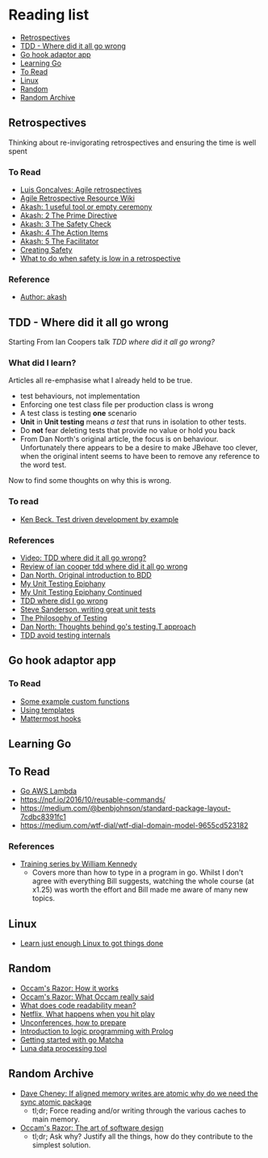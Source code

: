 # Reading list

<!-- TOC -->

- [Retrospectives](#retrospectives)
- [TDD - Where did it all go wrong](#tdd---where-did-it-all-go-wrong)
- [Go hook adaptor app](#go-hook-adaptor-app)
- [Learning Go](#learning-go)
- [To Read](#to-read)
- [Linux](#linux)
- [Random](#random)
- [Random Archive](#random-archive)

<!-- /TOC -->

## Retrospectives

Thinking about re-invigorating retrospectives and ensuring the time is well spent

### To Read

- [Luis Goncalves: Agile retrospectives](https://luis-goncalves.com/agile-retrospectives/)
- [Agile Retrospective Resource Wiki](http://retrospectivewiki.org/index.php?title=Agile_Retrospective_Resource_Wiki)
- [Akash: 1 useful tool or empty ceremony](http://www.akashb.com/blog/2012/05/06/agile-retrospectives-part-1-useful-tool-or-empty-ceremony/)
- [Akash: 2 The Prime Directive](http://www.akashb.com/blog/2012/05/13/agile-retrospectives-the-prime-directive/)
- [Akash: 3 The Safety Check](http://www.akashb.com/blog/2012/05/28/agile-retrospectives-the-safety-check/)
- [Akash: 4 The Action Items](http://www.akashb.com/blog/2012/06/26/agile-retrospectives-action-items/)
- [Akash: 5 The Facilitator](http://www.akashb.com/blog/2012/08/06/agile-retrospectives-the-facilitator/)
- [Creating Safety](http://www.funretrospectives.com/creating-safety/)
- [What to do when safety is low in a retrospective](https://www.benlinders.com/2016/what-to-do-when-safety-is-low-in-a-retrospective/)

### Reference

- [Author: akash](http://www.akashb.com/blog/author/akash/)

## TDD - Where did it all go wrong

Starting From Ian Coopers talk _TDD where did it all go wrong?_

### What did I learn?

Articles all re-emphasise what I already held to be true.

- test behaviours, not implementation
- Enforcing one test class file per production class is wrong
- A test class is testing **one** scenario
- **Unit** in **Unit testing** means _a test_ that runs in isolation to other tests.
- Do **not** fear deleting tests that provide no value or hold you back
- From Dan North's original article, the focus is on behaviour. Unfortunately there appears to be a desire to make JBehave too clever, when the original intent seems to have been to remove any reference to the word test.

Now to find some thoughts on why this is wrong.

### To read

- [Ken Beck. Test driven development by example](https://www.safaribooksonline.com/library/view/test-driven-development/0321146530/pr02.html)

### References

- [Video: TDD where did it all go wrong?](https://vimeo.com/68375232)
- [Review of ian cooper tdd where did it all go wrong](https://robdmoore.id.au/blog/2015/01/26/review-of-ian-cooper-tdd-where-did-it-all-go-wrong/)
- [Dan North. Original introduction to BDD](https://dannorth.net/introducing-bdd/)
- [My Unit Testing Epiphany](https://www.stevefenton.co.uk/2013/05/My-Unit-Testing-Epiphany/)
- [My Unit Testing Epiphany Continued](https://www.stevefenton.co.uk/2013/05/My-Unit-Testing-Epiphany-Continued/)
- [TDD where did I go wrong](https://frankcode.net/2014/07/01/tdd-where-did-i-go-wrong/)
- [Steve Sanderson, writing great unit tests](http://blog.stevensanderson.com/2009/08/24/writing-great-unit-tests-best-and-worst-practises/)
- [The Philosophy of Testing](https://www.codesimplicity.com/post/the-philosophy-of-testing/)
- [Dan North: Thoughts behind go's testing.T approach](https://dannorth.net/2016/09/03/scratching-a-junit-itch/)
- [TDD avoid testing internals](http://codebetter.com/iancooper/2011/10/06/avoid-testing-implementation-details-test-behaviours/)

## Go hook adaptor app

### To Read

- [Some example custom functions](https://github.com/Masterminds/sprig)
- [Using templates](https://www.calhoun.io/using-functions-inside-go-templates/)
- [Mattermost hooks](https://docs.mattermost.com/developer/webhooks-incoming.html)

## Learning Go

## To Read

- [Go AWS Lambda](https://aws.amazon.com/blogs/compute/announcing-go-support-for-aws-lambda/)
- https://npf.io/2016/10/reusable-commands/
- https://medium.com/@benbjohnson/standard-package-layout-7cdbc8391fc1
- https://medium.com/wtf-dial/wtf-dial-domain-model-9655cd523182

### References

- [Training series by William Kennedy](https://www.safaribooksonline.com/library/view/ultimate-go-programming/9780134757476/)
  - Covers more than how to type in a program in go. Whilst I don't agree with everything Bill suggests, watching the whole course (at x1.25) was worth the effort and Bill made me aware of many new topics.

## Linux

- [Learn just enough Linux to got things done](https://alexpetralia.com/posts/2017/6/26/learning-linux-bash-to-get-things-done)

## Random

- [Occam's Razor: How it works](https://science.howstuffworks.com/innovation/scientific-experiments/occams-razor.htm)
- [Occam's Razor: What Occam really said](https://boingboing.net/2013/02/11/what-ockham-really-said.html)
- [What does code readability mean?](http://typicalprogrammer.com/what-does-code-readability-mean)
- [Netflix, What happens when you hit play](http://highscalability.com/blog/2017/12/11/netflix-what-happens-when-you-press-play.html)
- [Unconferences, how to prepare](http://unconference.net/unconferencing-how-to-prepare-to-attend-an-unconference/)
- [Introduction to logic programming with Prolog](https://www.matchilling.com/introduction-to-logic-programming-with-prolog/)
- [Getting started with go Matcha](https://gomatcha.io/guide/getting-started/)
- [Luna data processing tool](http://www.luna-lang.org/)

## Random Archive

- [Dave Cheney: If aligned memory writes are atomic why do we need the sync atomic package](https://dave.cheney.net/2018/01/06/if-aligned-memory-writes-are-atomic-why-do-we-need-the-sync-atomic-package)
  - tl;dr; Force reading and/or writing through the various caches to main memory.
- [Occam's Razor: The art of software design](https://michaellant.com/2010/08/10/occams-razor-and-the-art-of-software-design/)
  - tl;dr; Ask why? Justify all the things, how do they contribute to the simplest solution.
  
